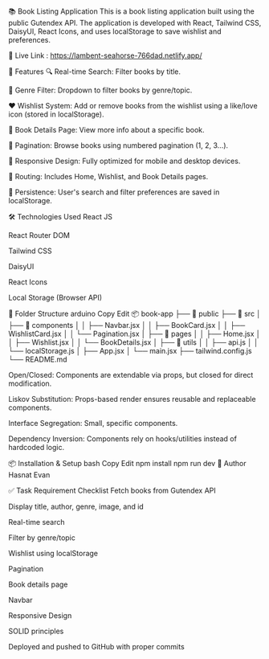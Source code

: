 📚 Book Listing Application
This is a book listing application built using the public Gutendex API. The application is developed with React, Tailwind CSS, DaisyUI, React Icons, and uses localStorage to save wishlist and preferences.

🔗 Live Link : https://lambent-seahorse-766dad.netlify.app/

🚀 Features
🔍 Real-time Search: Filter books by title.

📂 Genre Filter: Dropdown to filter books by genre/topic.

❤️ Wishlist System: Add or remove books from the wishlist using a like/love icon (stored in localStorage).

📄 Book Details Page: View more info about a specific book.

📑 Pagination: Browse books using numbered pagination (1, 2, 3…).

📱 Responsive Design: Fully optimized for mobile and desktop devices.

🧭 Routing: Includes Home, Wishlist, and Book Details pages.

💾 Persistence: User's search and filter preferences are saved in localStorage.

🛠️ Technologies Used
React JS

React Router DOM

Tailwind CSS

DaisyUI

React Icons

Local Storage (Browser API)

📁 Folder Structure
arduino
Copy
Edit
📦 book-app
├── 📂 public
├── 📂 src
│   ├── 📂 components
│   │   ├── Navbar.jsx
│   │   ├── BookCard.jsx
│   │   ├── WishlistCard.jsx
│   │   └── Pagination.jsx
│   ├── 📂 pages
│   │   ├── Home.jsx
│   │   ├── Wishlist.jsx
│   │   └── BookDetails.jsx
│   ├── 📂 utils
│   │   ├── api.js
│   │   └── localStorage.js
│   ├── App.jsx
│   └── main.jsx
├── tailwind.config.js
└── README.md



Open/Closed: Components are extendable via props, but closed for direct modification.

Liskov Substitution: Props-based render ensures reusable and replaceable components.

Interface Segregation: Small, specific components.

Dependency Inversion: Components rely on hooks/utilities instead of hardcoded logic.

📦 Installation & Setup
bash
Copy
Edit
npm install
npm run dev
📝 Author
Hasnat Evan


✅ Task Requirement Checklist
 Fetch books from Gutendex API

 Display title, author, genre, image, and id

 Real-time search

 Filter by genre/topic

 Wishlist using localStorage

 Pagination

 Book details page

 Navbar

 Responsive Design

 SOLID principles

 Deployed and pushed to GitHub with proper commits

